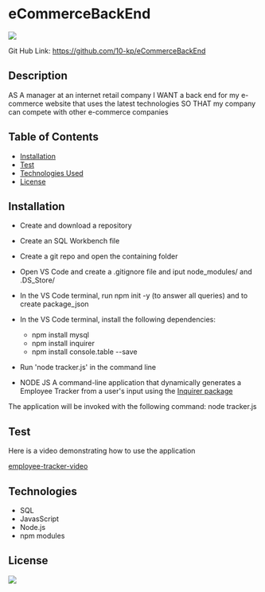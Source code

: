 # eCommerceBackEnd

[![](https://img.shields.io/badge/javascript-100%25-blue)]()

Git Hub Link: https://github.com/10-kp/eCommerceBackEnd


## Description
AS A manager at an internet retail company I WANT a back end for my e-commerce website that uses the latest technologies
SO THAT my company can compete with other e-commerce companies



## Table of Contents
* [Installation](#installation)
* [Test](#Test)
* [Technologies Used](#technologies)
* [License](#license)


## Installation
- Create and download a repository

- Create an SQL Workbench file 

- Create a git repo and open the containing folder

- Open VS Code and create a .gitignore file and iput node_modules/ and .DS_Store/

- In the VS Code terminal, run npm init -y (to answer all queries) and to create package_json

- In the VS Code terminal, install the following dependencies:
    - npm install mysql
    - npm install inquirer
    - npm install console.table --save

- Run 'node tracker.js' in the command line

- NODE JS
A command-line application that dynamically generates a Employee Tracker from a user's input using the [Inquirer package](https://www.npmjs.com/package/inquirer)
  
The application will be invoked with the following command: node tracker.js


## Test
Here is a video demonstrating how to use the application

[employee-tracker-video](https://www.youtube.com/watch?v=s0MKBF1d-D0) 


## Technologies
- SQL
- JavasScript
- Node.js
- npm modules


## License

[![](https://img.shields.io/npm/l/inquirer)]()
